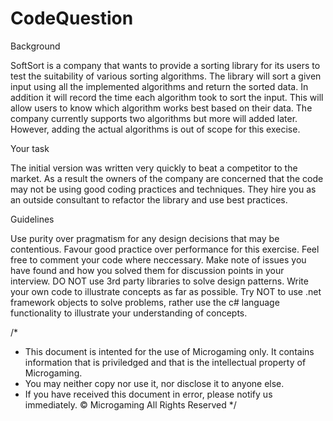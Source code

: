 ﻿# CodeQuestion

Background

SoftSort is a company that wants to provide a sorting library for its users to test the suitability of various sorting algorithms.
The library will sort a given input using all the implemented algorithms and return the sorted data. 
In addition it will record the time each algorithm took to sort the input.
This will allow users to know which algorithm works best based on their data.
The company currently supports two algorithms but more will added later. However, adding the actual algorithms is out of scope for this execise.

Your task

The initial version was written very quickly to beat a competitor to the market.
As a result the owners of the company are concerned that the code may not be using good coding practices and techniques.
They hire you as an outside consultant to refactor the library and use best practices.

Guidelines

Use purity over pragmatism for any design decisions that may be contentious. 
Favour good practice over performance for this exercise.
Feel free to comment your code where neccessary.
Make note of issues you have found and how you solved them for discussion points in your interview.
DO NOT use 3rd party libraries to solve design patterns. Write your own code to illustrate concepts as far as possible.
Try NOT to use .net framework objects to solve problems, rather use the c# language functionality to illustrate your understanding of concepts.




/*
* This document is intented for the use of Microgaming only. It contains information that is priviledged and that is the intellectual property of Microgaming. 
* You may neither copy nor use it, nor disclose it to anyone else.
* If you have received this document in error, please notify us immediately. © Microgaming All Rights Reserved
*/
